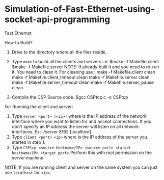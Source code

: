 # Simulation-of-Fast-Ethernet-using-socket-api-programming

Fast Ethernet

How to Build?

1. Drive to the directory where all the files reside.
2. Type `make` to build all the clients and servers
i.e: 
	$make -f Makefile.client
	$make -f Makefile.server
NOTE: If already built it and you need to re-run it. You need to clean it. For cleaning use :
	make -f Makefile.client clean
	make -f Makefile.client_timeout clean
	make -f Makefile.server clean	
	make -f Makefile.server_timeout clean
	make -f Makefile.server_pause clean
	
3. Compile the CSP Source code.
	$gcc CSPtcp.c -o CSPtcp

For Running the client and server:

1. Type `server <port> [<ip>]` where <ip> is the IP address of
   the network interface where you want to listen for and accept
   connections. If you don't specify an IP address the server
   will listen on all network interfaces.
   Ex: ./server 8192 [localhost]
2. Type `client <port> <ip>` where <ip> is the IP address of the
   server you started in step 1. 
3. Type `CSPtcp <source hostname/IP> <source port> <target hostname/IP> <target port>` Perform this with root permission on the server    machine.

NOTE: If you are running client and server on the same system you
      can just use `localhost` for `<ip>`.


